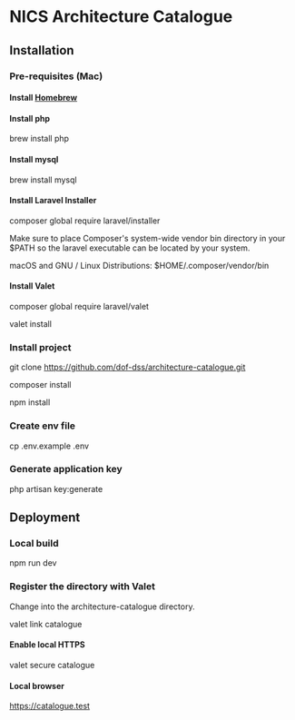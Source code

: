 # NICS Architecture Catalogue

## Installation

### Pre-requisites (Mac)

#### Install [Homebrew](https://brew.sh/)

#### Install php

brew install php

#### Install mysql

brew install mysql

#### Install Laravel Installer

composer global require laravel/installer

Make sure to place Composer's system-wide vendor bin directory in your $PATH so the laravel executable can be located by your system.

macOS and GNU / Linux Distributions: $HOME/.composer/vendor/bin

#### Install Valet

composer global require laravel/valet

valet install

### Install project

git clone https://github.com/dof-dss/architecture-catalogue.git

composer install

npm install

### Create env file

cp .env.example .env

### Generate application key

php artisan key:generate

## Deployment

### Local build

npm run dev

### Register the directory with Valet

Change into the architecture-catalogue directory.

valet link catalogue

#### Enable local HTTPS

valet secure catalogue

#### Local browser

https://catalogue.test
